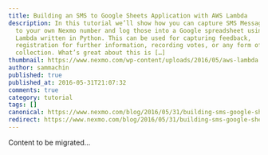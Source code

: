 ```yaml
---
title: Building an SMS to Google Sheets Application with AWS Lambda
description: In this tutorial we’ll show how you can capture SMS Messages sent
  to your own Nexmo number and log those into a Google spreadsheet using an AWS
  Lambda written in Python. This can be used for capturing feedback,
  registration for further information, recording votes, or any form of data
  collection. What’s great about this is […]
thumbnail: https://www.nexmo.com/wp-content/uploads/2016/05/aws-lambda.jpg
author: sammachin
published: true
published_at: 2016-05-31T21:07:32
comments: true
category: tutorial
tags: []
canonical: https://www.nexmo.com/blog/2016/05/31/building-sms-google-sheets-application-aws-lambda-dr
redirect: https://www.nexmo.com/blog/2016/05/31/building-sms-google-sheets-application-aws-lambda-dr
---
```

Content to be migrated...
